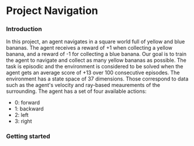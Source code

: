 # Project Navigation

### Introduction
In this project, an agent navigates in a square world full of yellow and blue bananas. The agent receives a reward of +1 when collecting a yellow banana, and a reward of -1 for collecting a blue banana. Our goal is to train the agent to navigate and collect as many yellow bananas as possible. The task is episodic and the environment is considered to be solved when the agent gets an average score of +13 over 100 consecutive episodes. The environment has a state space of 37 dimensions. Those correspond to data such as the agent's velocity and ray-based meaurements of the surrounding. The agent has a set of four available actions:

* 0: forward
* 1: backward
* 2: left
* 3: right

### Getting started
